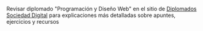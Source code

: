 <p>Revisar diplomado "Programación y Diseño Web" en el sitio de <a href="https://sence.gob.cl/personas/diplomados-sociedad-digital">Diplomados Sociedad Digital</a> para explicaciones más detalladas sobre apuntes, ejercicios y recursos</p>